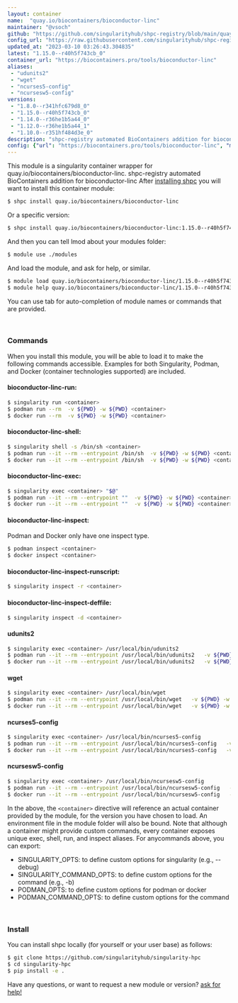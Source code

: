 ```yaml
---
layout: container
name:  "quay.io/biocontainers/bioconductor-linc"
maintainer: "@vsoch"
github: "https://github.com/singularityhub/shpc-registry/blob/main/quay.io/biocontainers/bioconductor-linc/container.yaml"
config_url: "https://raw.githubusercontent.com/singularityhub/shpc-registry/main/quay.io/biocontainers/bioconductor-linc/container.yaml"
updated_at: "2023-03-10 03:26:43.304835"
latest: "1.15.0--r40h5f743cb_0"
container_url: "https://biocontainers.pro/tools/bioconductor-linc"
aliases:
 - "udunits2"
 - "wget"
 - "ncurses5-config"
 - "ncursesw5-config"
versions:
 - "1.8.0--r341hfc679d8_0"
 - "1.15.0--r40h5f743cb_0"
 - "1.14.0--r36he1b5a44_0"
 - "1.12.0--r36he1b5a44_1"
 - "1.10.0--r351hf484d3e_0"
description: "shpc-registry automated BioContainers addition for bioconductor-linc"
config: {"url": "https://biocontainers.pro/tools/bioconductor-linc", "maintainer": "@vsoch", "description": "shpc-registry automated BioContainers addition for bioconductor-linc", "latest": {"1.15.0--r40h5f743cb_0": "sha256:f9ba91f388330a62e2a9667ac30d493cc6747d3609d53e09637ab9b5ee116184"}, "tags": {"1.8.0--r341hfc679d8_0": "sha256:60ec90d8ca9ecb214a254866a813dbeeaecd1f7618ebe5a05105ca99dc5d9e00", "1.15.0--r40h5f743cb_0": "sha256:f9ba91f388330a62e2a9667ac30d493cc6747d3609d53e09637ab9b5ee116184", "1.14.0--r36he1b5a44_0": "sha256:264942dd348b34dff97724839718b34b2abd0e022dfbc0258f0e47ae319a0498", "1.12.0--r36he1b5a44_1": "sha256:a4db30a3661434ef057fb6b62d7d614e695e05c48f2d6931289270a4ceed4bd3", "1.10.0--r351hf484d3e_0": "sha256:b5cb01f2c8c2ac11ce2b5479950dac32fb493c9ed26b381072d9b295b6e06d5f"}, "docker": "quay.io/biocontainers/bioconductor-linc", "aliases": {"udunits2": "/usr/local/bin/udunits2", "wget": "/usr/local/bin/wget", "ncurses5-config": "/usr/local/bin/ncurses5-config", "ncursesw5-config": "/usr/local/bin/ncursesw5-config"}}
---
```


This module is a singularity container wrapper for quay.io/biocontainers/bioconductor-linc.
shpc-registry automated BioContainers addition for bioconductor-linc
After [installing shpc](#install) you will want to install this container module:


```bash
$ shpc install quay.io/biocontainers/bioconductor-linc
```

Or a specific version:

```bash
$ shpc install quay.io/biocontainers/bioconductor-linc:1.15.0--r40h5f743cb_0
```

And then you can tell lmod about your modules folder:

```bash
$ module use ./modules
```

And load the module, and ask for help, or similar.

```bash
$ module load quay.io/biocontainers/bioconductor-linc/1.15.0--r40h5f743cb_0
$ module help quay.io/biocontainers/bioconductor-linc/1.15.0--r40h5f743cb_0
```

You can use tab for auto-completion of module names or commands that are provided.

<br>

### Commands

When you install this module, you will be able to load it to make the following commands accessible.
Examples for both Singularity, Podman, and Docker (container technologies supported) are included.

#### bioconductor-linc-run:

```bash
$ singularity run <container>
$ podman run --rm  -v ${PWD} -w ${PWD} <container>
$ docker run --rm  -v ${PWD} -w ${PWD} <container>
```

#### bioconductor-linc-shell:

```bash
$ singularity shell -s /bin/sh <container>
$ podman run --it --rm --entrypoint /bin/sh  -v ${PWD} -w ${PWD} <container>
$ docker run --it --rm --entrypoint /bin/sh  -v ${PWD} -w ${PWD} <container>
```

#### bioconductor-linc-exec:

```bash
$ singularity exec <container> "$@"
$ podman run --it --rm --entrypoint ""  -v ${PWD} -w ${PWD} <container> "$@"
$ docker run --it --rm --entrypoint ""  -v ${PWD} -w ${PWD} <container> "$@"
```

#### bioconductor-linc-inspect:

Podman and Docker only have one inspect type.

```bash
$ podman inspect <container>
$ docker inspect <container>
```

#### bioconductor-linc-inspect-runscript:

```bash
$ singularity inspect -r <container>
```

#### bioconductor-linc-inspect-deffile:

```bash
$ singularity inspect -d <container>
```


#### udunits2

```bash
$ singularity exec <container> /usr/local/bin/udunits2
$ podman run --it --rm --entrypoint /usr/local/bin/udunits2   -v ${PWD} -w ${PWD} <container> -c " $@"
$ docker run --it --rm --entrypoint /usr/local/bin/udunits2   -v ${PWD} -w ${PWD} <container> -c " $@"
```


#### wget

```bash
$ singularity exec <container> /usr/local/bin/wget
$ podman run --it --rm --entrypoint /usr/local/bin/wget   -v ${PWD} -w ${PWD} <container> -c " $@"
$ docker run --it --rm --entrypoint /usr/local/bin/wget   -v ${PWD} -w ${PWD} <container> -c " $@"
```


#### ncurses5-config

```bash
$ singularity exec <container> /usr/local/bin/ncurses5-config
$ podman run --it --rm --entrypoint /usr/local/bin/ncurses5-config   -v ${PWD} -w ${PWD} <container> -c " $@"
$ docker run --it --rm --entrypoint /usr/local/bin/ncurses5-config   -v ${PWD} -w ${PWD} <container> -c " $@"
```


#### ncursesw5-config

```bash
$ singularity exec <container> /usr/local/bin/ncursesw5-config
$ podman run --it --rm --entrypoint /usr/local/bin/ncursesw5-config   -v ${PWD} -w ${PWD} <container> -c " $@"
$ docker run --it --rm --entrypoint /usr/local/bin/ncursesw5-config   -v ${PWD} -w ${PWD} <container> -c " $@"
```



In the above, the `<container>` directive will reference an actual container provided
by the module, for the version you have chosen to load. An environment file in the
module folder will also be bound. Note that although a container
might provide custom commands, every container exposes unique exec, shell, run, and
inspect aliases. For anycommands above, you can export:

 - SINGULARITY_OPTS: to define custom options for singularity (e.g., --debug)
 - SINGULARITY_COMMAND_OPTS: to define custom options for the command (e.g., -b)
 - PODMAN_OPTS: to define custom options for podman or docker
 - PODMAN_COMMAND_OPTS: to define custom options for the command

<br>

### Install

You can install shpc locally (for yourself or your user base) as follows:

```bash
$ git clone https://github.com/singularityhub/singularity-hpc
$ cd singularity-hpc
$ pip install -e .
```

Have any questions, or want to request a new module or version? [ask for help!](https://github.com/singularityhub/singularity-hpc/issues)